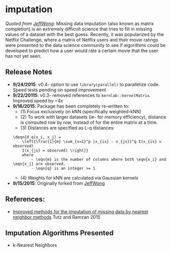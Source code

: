 imputation
==========

*Quoted from [JeffWong](github.com/jeffwong/imputation)*: Missing data imputation (also known as matrix completion) is an extremely difficult science that tries to fill in missing values of a dataset with the best guess.  Recently, it was popularized by the Netflix Challenge, where a matrix of Netflix users and their movie ratings were presented to the data science community to see if algorithms could be developed to predict how a user would rate a certain movie that the user has not yet seen.


## Release Notes
- **9/24/2015**: v0.4- option to use `library(parallel)` to parallelize code. Speed tests pending on speed improvement
- **9/22/20115**: v0.3- removed references to `kernlab::kernelMatrix`. Improved speed by ~4x
- **9/16/2015**: Package has been completely re-written to:
    - (1) Focus exclusively on kNN (specifically weighted-kNN)
    - (2) To work with larger datasets (ie- for memory efficiency), distance is computed row by row, instead of for the entire matrix at a time.
    - (3) Distances are specified as L-q distances:
    ```
    \deqn{d_q(x_i, x_j) =
        \left{\frac{1}{m} \sum_{s=1}^p |x_{is} - x_{js}|^q I(x_{is} = observed)
        I(x_{js} = observed) \right}}
        where
            - \eqn{m} is the number of columns where both \eqn{x_i} and \eqn{x_j} are observed.
            - \eqn{q} is an integer >= 1
    ```
    - (4) Weights for kNN are calculated via Gaussian kernels
- **9/15/2015**: Originally forked from [JeffWong](github.com/jeffwong/imputation)

## References:
* [Improved methods for the imputation of missing data by nearest neighbor methods](http://www.sciencedirect.com/science/article/pii/S0167947315001061) Tutz and Ramzan 2015

## Imputation Algorithms Presented

* k-Nearest Neighbors

